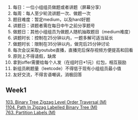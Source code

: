 1. 每日：一位小组组员做题或者讲题（屏幕分享）
2. 每周：每人至少轮流讲题一次、做题一次
4. 题目难度：暂定medium，以及hard好题
5. 讲题日：讲题者需在每日中午之前分享题号
6. 做题日：其他小组组员为做题人随机抽取题目（medium难度）
7. 讲题时长：控制在25分钟以内，一题多解可适当延长
8. 做题时长：限制在35分钟以内，做完后25分钟讨论
9. 每次会议采取youtube直播，直播完后保存视频方便提高和回看
10. 原则上不得请假，缺席
11. 拿到offer需要给每个人发（在组时日*1元）红包，相互鼓励
12. 新组员刷题量（leetcode）不得低于现有小组组员最小值
13. 友好交流，不得言语嘲讽，消极回答

## Week1  
[103. Binary Tree Zigzag Level Order Traversal (M)](https://leetcode.com/problems/binary-tree-zigzag-level-order-traversal)  
[1104. Path In Zigzag Labelled Binary Tree (M)](https://leetcode.com/problems/path-in-zigzag-labelled-binary-tree/)  
[763. Partition Labels (M)](https://leetcode.com/problems/partition-labels/)  